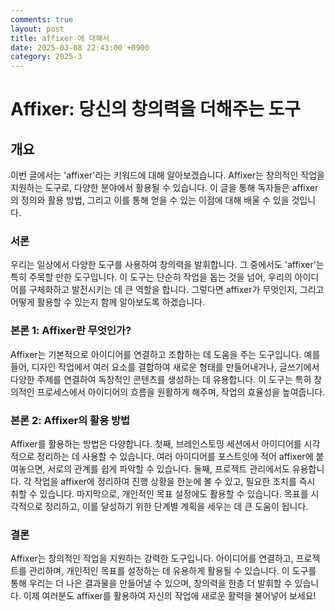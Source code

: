 ```yaml
---
comments: true
layout: post
title: affixer 에 대해서
date: 2025-03-08 22:43:00 +0900
category: 2025-3
---
```


# Affixer: 당신의 창의력을 더해주는 도구

## 개요
이번 글에서는 'affixer'라는 키워드에 대해 알아보겠습니다. Affixer는 창의적인 작업을 지원하는 도구로, 다양한 분야에서 활용될 수 있습니다. 이 글을 통해 독자들은 affixer의 정의와 활용 방법, 그리고 이를 통해 얻을 수 있는 이점에 대해 배울 수 있을 것입니다.

### 서론
우리는 일상에서 다양한 도구를 사용하여 창의력을 발휘합니다. 그 중에서도 'affixer'는 특히 주목할 만한 도구입니다. 이 도구는 단순히 작업을 돕는 것을 넘어, 우리의 아이디어를 구체화하고 발전시키는 데 큰 역할을 합니다. 그렇다면 affixer가 무엇인지, 그리고 어떻게 활용할 수 있는지 함께 알아보도록 하겠습니다.

### 본론 1: Affixer란 무엇인가?
Affixer는 기본적으로 아이디어를 연결하고 조합하는 데 도움을 주는 도구입니다. 예를 들어, 디자인 작업에서 여러 요소를 결합하여 새로운 형태를 만들어내거나, 글쓰기에서 다양한 주제를 연결하여 독창적인 콘텐츠를 생성하는 데 유용합니다. 이 도구는 특히 창의적인 프로세스에서 아이디어의 흐름을 원활하게 해주며, 작업의 효율성을 높여줍니다.

### 본론 2: Affixer의 활용 방법
Affixer를 활용하는 방법은 다양합니다. 첫째, 브레인스토밍 세션에서 아이디어를 시각적으로 정리하는 데 사용할 수 있습니다. 여러 아이디어를 포스트잇에 적어 affixer에 붙여놓으면, 서로의 관계를 쉽게 파악할 수 있습니다. 둘째, 프로젝트 관리에서도 유용합니다. 각 작업을 affixer에 정리하여 진행 상황을 한눈에 볼 수 있고, 필요한 조치를 즉시 취할 수 있습니다. 마지막으로, 개인적인 목표 설정에도 활용할 수 있습니다. 목표를 시각적으로 정리하고, 이를 달성하기 위한 단계별 계획을 세우는 데 큰 도움이 됩니다.

### 결론
Affixer는 창의적인 작업을 지원하는 강력한 도구입니다. 아이디어를 연결하고, 프로젝트를 관리하며, 개인적인 목표를 설정하는 데 유용하게 활용될 수 있습니다. 이 도구를 통해 우리는 더 나은 결과물을 만들어낼 수 있으며, 창의력을 한층 더 발휘할 수 있습니다. 이제 여러분도 affixer를 활용하여 자신의 작업에 새로운 활력을 불어넣어 보세요!